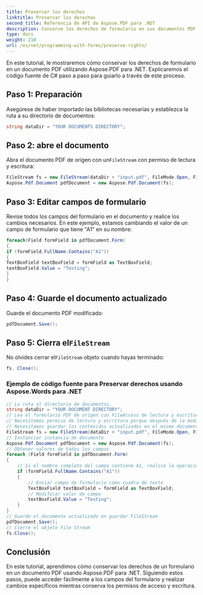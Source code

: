 ```yaml
---
title: Preservar los derechos
linktitle: Preservar los derechos
second_title: Referencia de API de Aspose.PDF para .NET
description: Conserve los derechos de formulario en sus documentos PDF con Aspose.PDF para .NET.
type: docs
weight: 210
url: /es/net/programming-with-forms/preserve-rights/
---
```


En este tutorial, le mostraremos cómo conservar los derechos de formulario en un documento PDF utilizando Aspose.PDF para .NET. Explicaremos el código fuente de C# paso a paso para guiarlo a través de este proceso.

## Paso 1: Preparación

Asegúrese de haber importado las bibliotecas necesarias y establezca la ruta a su directorio de documentos:

```csharp
string dataDir = "YOUR DOCUMENTS DIRECTORY";
```

## Paso 2: abre el documento

 Abra el documento PDF de origen con un`FileStream` con permiso de lectura y escritura:

```csharp
FileStream fs = new FileStream(dataDir + "input.pdf", FileMode.Open, FileAccess.ReadWrite);
Aspose.Pdf.Document pdfDocument = new Aspose.Pdf.Document(fs);
```

## Paso 3: Editar campos de formulario

Revise todos los campos del formulario en el documento y realice los cambios necesarios. En este ejemplo, estamos cambiando el valor de un campo de formulario que tiene "A1" en su nombre:

```csharp
foreach(Field formField in pdfDocument.Form)
{
if (formField.FullName.Contains("A1"))
{
TextBoxField textBoxField = formField as TextBoxField;
textBoxField.Value = "Testing";
}
}
```

## Paso 4: Guarde el documento actualizado

Guarde el documento PDF modificado:

```csharp
pdfDocument.Save();
```

##  Paso 5: Cierra el`FileStream`

 No olvides cerrar el`FileStream` objeto cuando hayas terminado:

```csharp
fs. Close();
```

### Ejemplo de código fuente para Preservar derechos usando Aspose.Words para .NET 
```csharp
// La ruta al directorio de documentos.
string dataDir = "YOUR DOCUMENT DIRECTORY";
// Lea el formulario PDF de origen con FileAccess de lectura y escritura.
// Necesitamos permiso de lectura y escritura porque después de la modificación,
// Necesitamos guardar los contenidos actualizados en el mismo documento/archivo.
FileStream fs = new FileStream(dataDir + "input.pdf", FileMode.Open, FileAccess.ReadWrite);
// Instanciar instancia de documento
Aspose.Pdf.Document pdfDocument = new Aspose.Pdf.Document(fs);
// Obtener valores de todos los campos
foreach (Field formField in pdfDocument.Form)
{
	// Si el nombre completo del campo contiene A1, realice la operación
	if (formField.FullName.Contains("A1"))
	{
		// Enviar campo de formulario como cuadro de texto
		TextBoxField textBoxField = formField as TextBoxField;
		// Modificar valor de campo
		textBoxField.Value = "Testing";
	}
}
// Guarde el documento actualizado en guardar FileStream
pdfDocument.Save();
// Cierre el objeto File Stream
fs.Close();
```

## Conclusión

En este tutorial, aprendimos cómo conservar los derechos de un formulario en un documento PDF usando Aspose.PDF para .NET. Siguiendo estos pasos, puede acceder fácilmente a los campos del formulario y realizar cambios específicos mientras conserva los permisos de acceso y escritura.
